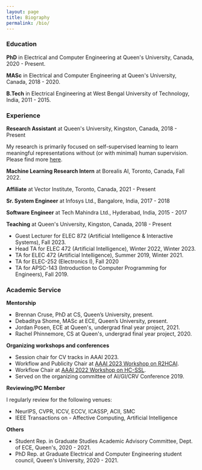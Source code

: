 ```yaml
---
layout: page
title: Biography
permalink: /bio/
---
```


<a name="/education"></a>

### Education

**PhD** in Electrical and Computer Engineering at Queen's University, Canada, 2020 - Present.

**MASc** in Electrical and Computer Engineering at Queen's University, Canada, 2018 - 2020.

**B.Tech** in Electrical Engineering at West Bengal University of Technology, India, 2011 - 2015.

<a name="/experience"></a>

### Experience


**Research Assistant** at Queen's University, Kingston, Canada, 2018 - Present

<!-- I am a Research Assistant in [Ingenuity Labs Research Institute](https://ingenuitylabs.queensu.ca/) and [Ambient Intelligence and Interactive Machines (Aiim) Lab](https://www.aiimlab.com/) at Queen's, working with [Prof. Etemad](https://www.aiimlab.com/director).  -->
My research is primarily focused on self-supervised learning to learn meaningful representations without (or with minimal) human supervision. Please find more [here](./research.md).

**Machine Learning Research Intern** at Borealis AI, Toronto, Canada, Fall 2022.

**Affiliate** at Vector Institute, Toronto, Canada, 2021 - Present

**Sr. System Engineer** at Infosys Ltd., Bangalore, India, 2017 - 2018

**Software Engineer** at Tech Mahindra Ltd., Hyderabad, India, 2015 - 2017

**Teaching** at Queen's University, Kingston, Canada, 2018 - Present

- Guest Lecturer for ELEC 872 (Artificial Intelligence & Interactive Systems), Fall 2023. 
- Head TA for ELEC 472 (Artificial Intelligence), Winter 2022, Winter 2023.
- TA for ELEC 472 (Artificial Intelligence), Summer 2019, Winter 2021.
- TA for ELEC-252 (Electronics I), Fall 2020
- TA for APSC-143 (Introduction to Computer Programming for Engineers), Fall 2019.
<!-- - Course Developer for ELEC 472 (Artificial Intelligence), Summer 2019. -->

<a name="/academic_service"></a>

### Academic Service 

**Mentorship**
- Brennan Cruse, PhD at CS, Queen’s University, present.
- Debaditya Shome, MASc at ECE, Queen’s University, present.
- Jordan Posen, ECE at Queen's, undergrad final year project, 2021.
- Rachel Phinnemore, CS at Queen's, undergrad final year project, 2020.

**Organizing workshops and conferences**
- Session chair for CV tracks in AAAI 2023.
- Workflow and Publicity Chair at [AAAI 2023 Workshop on R2HCAI](https://r2hcai.github.io/AAAI-23/). 
- Workflow Chair at [AAAI 2022 Workshop on HC-SSL](https://hcssl.github.io/AAAI-22/). 
- Served on the organizing committee of AI/GI/CRV Conference 2019.

**Reviewing/PC Member**

I regularly review for the following venues:
- NeurIPS, CVPR, ICCV, ECCV, ICASSP, ACII, SMC
- IEEE Transactions on - Affective Computing, Artificial Intelligence

**Others**
- Student Rep. in Graduate Studies Academic Advisory Committee, Dept. of ECE, Queen's, 2020 - 2021.
- PhD Rep. at Graduate Electrical and Computer Engineering student council, Queen's University, 2020 - 2021. 

<!-- **Session Chair**
- CV: Video Understanding and Activity Analysis, AAAI 2023.
- CV: Representation Learning for Vision, AAAI 2023. -->



<!-- - Neural Information Processing Systems (NeurIPS), 2023. -->
<!-- - International Conference on Computer Vision (ICCV), 2023. -->
<!-- - Computer Vision and Pattern Recognition (CVPR), 2023. -->
<!-- - European Conference on Computer Vision (ECCV), 2022. -->
<!-- - IEEE Transactions on Affective Computing, 2022 - Present. -->
<!-- - IEEE Transactions on Artificial Intelligence (T-AI), 2021 - Present. -->
<!-- - IEEE Affective Computing and Intelligent Interaction (ACII), 2021, 2022. -->
<!-- - ECCV Workshop on Visual Object-oriented Learning meets Interaction (VOLI), 2022. -->
<!-- - IEEE International Conference on Acoustics, Speech, and Signal Processing (ICASSP), 2020. -->
<!-- - IEEE International Conference on Systems, Man, and Cybernetics (SMC), 2019, 2020. -->
<!-- - ACM Symposium on Applied Perception (SAP), 2019. -->

<!-- **Organizing workshops and conferences**
- Chair, session on CV: Video Understanding and Activity Analysis, AAAI 2023.
- Chair, session on CV: Representation Learning for Vision, AAAI 2023.
- Workflow and Publicity Chair [AAAI 2023 Workshop on Representation Learning for Responsible Human-centric AI (R2HCAI)](https://r2hcai.github.io/AAAI-23/). 
- Workflow Chair [AAAI 2022 Workshop on Human-Centric Self-supervised Learning (HC-SSL)](https://hcssl.github.io/AAAI-22/). 
- Served on the organizing committee of AI/GI/CRV Conference 2019.
 -->
<!-- **Academic memberships/Others** -->
<!-- - Student Representative in Graduate Studies Academic Advisory (GSAC) Committee, Dept. of ECE, Queen's, 2020 - 2021. -->
<!-- - PhD Rep. at Graduate Electrical and Computer Engineering (GECE) student council, Queen's University, 2020 - 2021. -->
<!-- - Member of IEEE Signal Processing Society (IEEE SPS), 2020 - 2021. -->
<!-- - IEEE Graduate Student Member 2020 - Present. -->
<!-- - Student member of Association for the Advancement of Affective Computing (AAAC), 2019 - 2021. -->

<!-- ### Talks/Presentations

- Poster presentation at Robotics and AI Symposium, Ingunity Labs, 2022. **Honourable Mention**
- Poster presentation at FEAS Research Symposium, Queen’s University, Canada, 2022. **Honourable Mention**
- Poster presentation at Robotics and AI Symposium, Ingunity Labs, 2021. **Best Poster Award**
- Paper talk at AAAI, 2021.
- Paper talk at ICASSP, 2020.
- Poster presentation at FEAS Research Symposium, Queen’s University, Canada, 2019.
- Paper talk at ACII, 2019.
 -->
